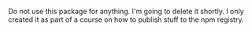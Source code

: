 Do not use this package for anything. I'm going to delete it shortly. 
I only created it as part of a course on how to publish stuff to the npm registry. 